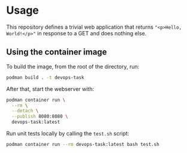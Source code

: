 # Usage

This repository defines a trivial web application that returns
`"<p>Hello, World!</p>"` in response to a GET and does nothing else.

## Using the container image

To build the image, from the root of the directory, run:

```bash
podman build . -t devops-task
```

After that, start the webserver with:

```bash
podman container run \
  --rm \
  --detach \
  --publish 8080:8080 \
  devops-task:latest
```

Run unit tests locally by calling the `test.sh` script:

```bash
podman container run --rm devops-task:latest bash test.sh
```
